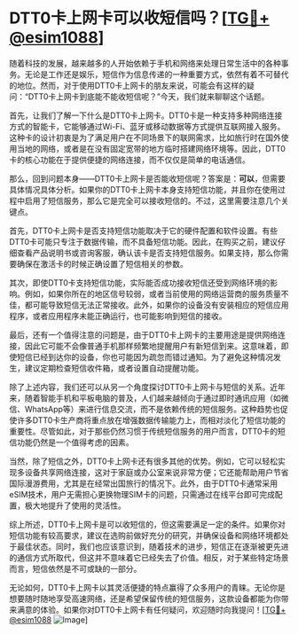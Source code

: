# DTT0卡上网卡可以收短信吗？[[TG💪+ @esim1088](https://t.me/s/esim1088)]

随着科技的发展，越来越多的人开始依赖于手机和网络来处理日常生活中的各种事务。无论是工作还是娱乐，短信作为信息传递的一种重要方式，依然有着不可替代的地位。然而，对于使用DTT0卡上网卡的朋友来说，可能会有这样的疑问：“DTT0卡上网卡到底能不能收短信呢？”今天，我们就来聊聊这个话题。

首先，让我们了解一下什么是DTT0卡上网卡。DTT0卡是一种支持多种网络连接方式的智能卡，它能够通过Wi-Fi、蓝牙或移动数据等方式提供互联网接入服务。这种卡的设计初衷是为了满足用户在不同场景下的联网需求，比如旅行时在国外使用当地的网络，或者是在没有固定宽带的地方临时搭建网络环境等。因此，DTT0卡的核心功能在于提供便捷的网络连接，而不仅仅是简单的电话通信。

那么，回到问题本身——DTT0卡上网卡是否能收短信呢？答案是：**可以**，但需要具体情况具体分析。如果你的DTT0卡上网卡本身支持短信功能，并且你在使用过程中启用了短信服务，那么它是完全可以接收短信的。不过，这里需要注意几个关键点。

首先，DTT0卡上网卡是否支持短信功能取决于它的硬件配置和软件设置。有些DTT0卡可能只专注于数据传输，而不具备短信功能。因此，在购买之前，建议仔细查看产品说明书或咨询客服，确认该卡是否支持短信服务。如果支持，那么你需要确保在激活卡的时候正确设置了短信相关的参数。

其次，即使DTT0卡支持短信功能，实际能否成功接收短信还受到网络环境的影响。例如，如果你所在的地区信号较弱，或者当前使用的网络运营商的服务质量不佳，都可能导致短信无法正常接收。此外，如果你的设备没有安装相应的短信应用程序，或者应用程序未能正确运行，也可能影响到短信的接收。

最后，还有一个值得注意的问题是，由于DTT0卡上网卡的主要用途是提供网络连接，因此它可能不会像普通手机那样频繁地提醒用户有新短信到来。这意味着，即使短信已经到达你的设备，你也可能因为疏忽而错过通知。为了避免这种情况发生，建议定期检查短信收件箱，或者设置自动提醒功能。

除了上述内容，我们还可以从另一个角度探讨DTT0卡上网卡与短信的关系。近年来，随着智能手机和平板电脑的普及，人们越来越倾向于通过即时通讯应用（如微信、WhatsApp等）来进行信息交流，而不是依赖传统的短信服务。这种趋势也促使许多DTT0卡生产商将重点放在增强数据传输能力上，而相对淡化了短信功能的重要性。尽管如此，对于那些仍然习惯于传统短信服务的用户而言，DTT0卡的短信功能仍然是一个值得考虑的因素。

当然，除了短信之外，DTT0卡上网卡还有很多其他的优势。例如，它可以轻松实现多设备共享网络连接，这对于家庭或办公室来说非常方便；它还能帮助用户节省国际漫游费用，尤其是在经常出国旅行的情况下。此外，由于DTT0卡通常采用eSIM技术，用户无需担心更换物理SIM卡的问题，只需通过在线平台即可完成配置，极大地提升了使用的灵活性。

综上所述，DTT0卡上网卡是可以收短信的，但这需要满足一定的条件。如果你对短信功能有较高要求，建议在选购前做好充分的研究，并确保设备和网络环境都处于最佳状态。同时，我们也应该意识到，随着技术的进步，短信正在逐渐被更先进的通信方式所取代，但这并不意味着它已经失去了价值。相反，对于某些特定场景而言，短信依然是不可或缺的一部分。

无论如何，DTT0卡上网卡以其灵活便捷的特点赢得了众多用户的青睐。无论你是想要随时随地享受高速网络，还是希望保留传统的短信服务，这款设备都能为你带来满意的体验。如果你对DTT0卡上网卡有任何疑问，欢迎随时向我提问！[[TG💪+ @esim1088](https://t.me/s/esim1088) ![Image](https://i.postimg.cc/4NQfJmqS/Snipaste-2025-05-13-00-14-12.png)]